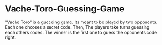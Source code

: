 # Vache-Toro-Guessing-Game
"Vache Toro" is a gueeeing game. Its meant to be played by two opponents. Each one chooses a secret code. Then, The players take turns guessing each others codes. The winner is the first one to guess the opponents code right.
